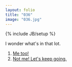 ```yaml
---
layout: folio
title: "036"
image: "036.jpg"
---
```

{% include JB/setup %}

<div class="copy">
	<p>I wonder what's in that lot.</p>
</div>

<div class="choice">
	<ol>
		<li><a href="039.html">
			Me too!
		</a></li>
		<li><a href="037.html">
			Not me! Let's keep going.
		</a></li>
	</ol>
</div>